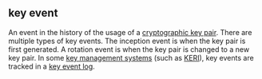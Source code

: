 ## key event

<p class="c8"><span>An event in the history of the usage of a </span><span class="c2"><a class="c3" href="#h.53rzpn1yn6q7">cryptographic key pair</a></span><span>. There are multiple types of key events. The inception event is when the key pair is first generated. A rotation event is when the key pair is changed to a new key pair. In some </span><span class="c2"><a class="c3" href="#h.q0w3jq78va39">key management systems</a></span><span>&nbsp;(such as </span><span class="c2"><a class="c3" href="#h.7pp65h7qs9lu">KERI</a></span><span>),</span><span>&nbsp;key events are tracked in a </span><span class="c2"><a class="c3" href="#h.6jhhyjh47h">key event log</a></span><span class="c0">.</span></p>

